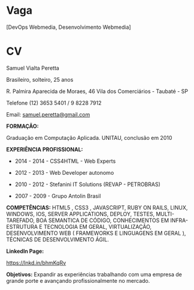 Vaga
====

[DevOps Webmedia, Desenvolvimento Webmedia]

CV
==

Samuel Vialta Peretta

Brasileiro, solteiro, 25 anos 

R. Palmira Aparecida de Moraes, 46
Vila dos Comerciários - Taubaté - SP 

Telefone (12) 3653 5401 / 9 8228 7912 

Email: samuel.peretta@gmail.com

__FORMAÇÃO:__

Graduação em Computação Aplicada. UNITAU, conclusão em 2010 

__EXPERIÊNCIA PROFISSIONAL:__ 

 * 2014 - 2014 - CSS4HTML - Web Experts

 * 2012 - 2013 - Web Developer autonomo

 * 2010 - 2012 - Stefanini IT Solutions (REVAP - PETROBRAS) 

 * 2007 - 2009 - Grupo Antolin Brasil 

__COMPETÊNCIAS:__
HTML5 , CSS3 , JAVASCRIPT, RUBY ON RAILS, LINUX, WINDOWS, IOS, SERVER APPLICATIONS, DEPLOY, TESTES, MULTI-TAREFADO, BOA SEMANTICA DE CÓDIGO, CONHECIMENTOS EM INFRA-ESTRUTURA E TECNOLOGIA EM GERAL, VIRTUALIZAÇÃO, DESENVOLVIMENTO WEB ( FRAMEWORKS E LINGUAGENS EM GERAL ), TÉCNICAS DE DESENVOLVIMENTO ÁGIL.

__LinkedIn Page:__

https://lnkd.in/bhmKqRv

__Objetivos:__
Expandir as experiências trabalhando com uma empresa de grande porte e avançando profissionalmente no mercado.
